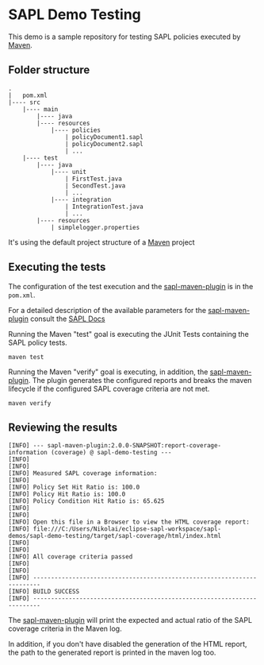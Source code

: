 # SAPL Demo Testing

This demo is a sample repository for testing SAPL policies executed by [Maven](https://maven.apache.org/).

## Folder structure

```
.
|   pom.xml
|---- src
    |---- main     
        |---- java
        |---- resources
            |---- policies
                | policyDocument1.sapl
                | policyDocument2.sapl
                | ...
    |---- test     
        |---- java
            |---- unit
                | FirstTest.java
                | SecondTest.java
                | ...
            |---- integration
                | IntegrationTest.java
                | ...
        |---- resources
            | simplelogger.properties
```

It's using the default project structure of a [Maven](https://maven.apache.org/) project

## Executing the tests

The configuration of the test execution and the [sapl-maven-plugin](https://github.com/heutelbeck/sapl-policy-engine/sapl-maven-plugin) is in the `pom.xml`.

For a detailed description of the available parameters for the [sapl-maven-plugin](https://github.com/heutelbeck/sapl-policy-engine/sapl-maven-plugin) consult the [SAPL Docs](https://sapl.io/docs/sapl-reference.html#code-coverage-reports-via-the-sapl-maven-plugin)


Running the Maven "test" goal is executing the JUnit Tests containing the SAPL policy tests.

```
maven test
```

Running the Maven "verify" goal is executing, in addition, the [sapl-maven-plugin](https://github.com/heutelbeck/sapl-policy-engine/sapl-maven-plugin). The plugin generates the configured reports and breaks the maven lifecycle if the configured SAPL coverage criteria are not met.

```
maven verify
```


## Reviewing the results

    [INFO] --- sapl-maven-plugin:2.0.0-SNAPSHOT:report-coverage-information (coverage) @ sapl-demo-testing ---
    [INFO]
    [INFO]
    [INFO] Measured SAPL coverage information:
    [INFO]
    [INFO] Policy Set Hit Ratio is: 100.0
    [INFO] Policy Hit Ratio is: 100.0
    [INFO] Policy Condition Hit Ratio is: 65.625
    [INFO]
    [INFO]
    [INFO] Open this file in a Browser to view the HTML coverage report:
    [INFO] file:///C:/Users/Nikolai/eclipse-sapl-workspace/sapl-demos/sapl-demo-testing/target/sapl-coverage/html/index.html
    [INFO]
    [INFO]
    [INFO] All coverage criteria passed
    [INFO]
    [INFO]
    [INFO] ------------------------------------------------------------------------
    [INFO] BUILD SUCCESS
    [INFO] ------------------------------------------------------------------------


The [sapl-maven-plugin](https://github.com/heutelbeck/sapl-policy-engine/sapl-maven-plugin) will print the expected and actual ratio of the SAPL coverage criteria in the Maven log.

In addition, if you don't have disabled the generation of the HTML report, the path to the generated report is printed in the maven log too.
